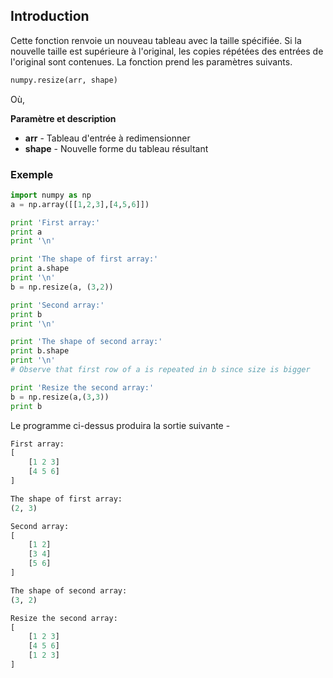 ## Introduction

Cette fonction renvoie un nouveau tableau avec la taille spécifiée. Si la nouvelle taille est supérieure à l'original, les copies répétées des entrées de l'original sont contenues. La fonction prend les paramètres suivants.

```python
numpy.resize(arr, shape)
```

Où,

**Paramètre et description**

- **arr** - Tableau d'entrée à redimensionner
- **shape** - Nouvelle forme du tableau résultant

### Exemple

```python
import numpy as np 
a = np.array([[1,2,3],[4,5,6]]) 

print 'First array:' 
print a 
print '\n'

print 'The shape of first array:' 
print a.shape 
print '\n'  
b = np.resize(a, (3,2)) 

print 'Second array:' 
print b 
print '\n'  

print 'The shape of second array:' 
print b.shape 
print '\n'  
# Observe that first row of a is repeated in b since size is bigger 

print 'Resize the second array:' 
b = np.resize(a,(3,3)) 
print b
```

Le programme ci-dessus produira la sortie suivante -

```python
First array:
[
    [1 2 3]
    [4 5 6]
]

The shape of first array:
(2, 3)

Second array:
[
    [1 2]
    [3 4]
    [5 6]
]

The shape of second array:
(3, 2)

Resize the second array:
[
    [1 2 3]
    [4 5 6]
    [1 2 3]
]
```
